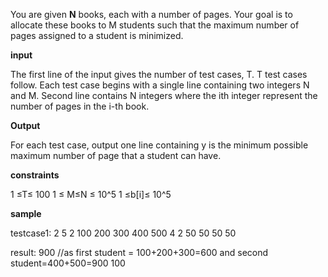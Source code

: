 You are given **N** books, each with a number of pages. Your goal is to allocate these books to M students such that the maximum number of pages assigned to a student is minimized.

**input**

The first line of the input gives the number of test cases, T. 
T test cases follow. Each test case begins with a single line containing two integers N and M. 
Second line contains N integers where the ith integer represent the number of pages in the i-th book.

**Output**

For each test case, output one line containing y is the minimum possible maximum number of page that a student can have.


**constraints**

1 ≤T≤ 100
1 ≤ M≤N ≤ 10^5
1 ≤b[i]≤ 10^5

**sample**

testcase1:
2
5 2
100 200 300 400 500
4 2
50 50 50 50

result:
 900  //as first student = 100+200+300=600 and second student=400+500=900
 100

 